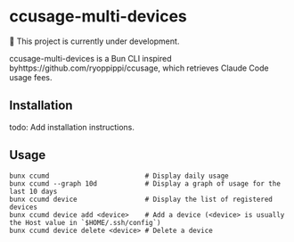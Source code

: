 # ccusage-multi-devices

🚧 This project is currently under development.

ccusage-multi-devices is a Bun CLI inspired byhttps://github.com/ryoppippi/ccusage, which retrieves Claude Code usage fees.

## Installation

todo: Add installation instructions.

## Usage

```
bunx ccumd                        # Display daily usage
bunx ccumd --graph 10d            # Display a graph of usage for the last 10 days
bunx ccumd device                 # Display the list of registered devices
bunx ccumd device add <device>    # Add a device (<device> is usually the Host value in `$HOME/.ssh/config`)
bunx ccumd device delete <device> # Delete a device
```

